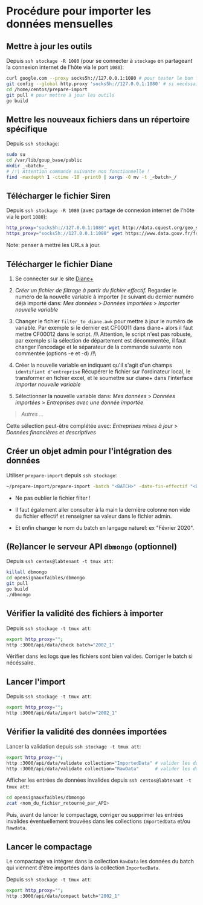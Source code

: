 # Procédure pour importer les données mensuelles

## Mettre à jour les outils

Depuis `ssh stockage -R 1080` (pour se connecter à `stockage` en partageant la connexion internet de l'hôte via le port `1080`):

```sh
curl google.com --proxy socks5h://127.0.0.1:1080 # pour tester le bon fonctionnement du proxy http
git config --global http.proxy 'socks5h://127.0.0.1:1080' # si nécéssaire: pour que git utilise le proxy
cd /home/centos/prepare-import
git pull # pour mettre à jour les outils
go build
```

## Mettre les nouveaux fichiers dans un répertoire spécifique

Depuis `ssh stockage`:

```sh
sudo su
cd /var/lib/goup_base/public
mkdir _<batch>_
# /!\ Attention commande suivante non fonctionnelle !
find -maxdepth 1 -ctime -10 -print0 | xargs -0 mv -t _<batch>_/
```

## Télécharger le fichier Siren

Depuis `ssh stockage -R 1080` (avec partage de connexion internet de l'hôte via le port `1080`):

```sh
http_proxy="socks5h://127.0.0.1:1080" wget http://data.cquest.org/geo_sirene/v2019/last/StockEtablissement_utf8_geo.csv.gz
https_proxy="socks5h://127.0.0.1:1080" wget https://www.data.gouv.fr/fr/datasets/r/c63c91ec-7659-490b-baac-98ee599ece37
```

Note: penser à mettre les URLs à jour.

## Télécharger le fichier Diane

1. Se connecter sur le site [Diane+](https://diane.bvdinfo.com)

2. _Créer un fichier de filtrage à partir du fichier effectif._
   Regarder le numéro de la nouvelle variable à importer (le suivant du dernier
   numéro déjà importé dans:
   _Mes données_ > _Données importées_ > _Importer nouvelle variable_

3. Changer le fichier `filter_to_diane.awk`
   pour mettre à jour le numéro de variable.
   Par exemple si le dernier est CF00011 dans diane+ alors il faut mettre CF00012
   dans le script.
   /!\ Attention, le script n'est pas robuste, par exemple si la sélection de
   département est décommentée, il faut changer l'encodage et le séparateur de la
   commande suivante non commentée (options -e et -d) /!\

4. Créer la nouvelle variable en indiquant qu'il s'agit d'un champs `identifiant d'entreprise`
   Récupérer le fichier sur l'ordinateur local, le transformer en fichier excel,
   et le soumettre sur diane+ dans l'interface _importer nouvelle variable_

5. Sélectionner la nouvelle variable dans:
   _Mes données_ > _Données importées_ > _Entreprises avec une donnée importée_

> _Autres ..._

Cette sélection peut-être complétée avec:
_Entreprises mises à jour_ > _Données financières et descriptives_

## Créer un objet admin pour l'intégration des données

Utiliser `prepare-import` depuis `ssh stockage`:

```sh
~/prepare-import/prepare-import -batch "<BATCH>" -date-fin-effectif "<DATE>" -path "../goup/public"
```

- Ne pas oublier le fichier filter !
- Il faut également aller consulter à la main la dernière colonne non vide du
  fichier effectif et renseigner sa valeur dans le fichier admin.

- Et enfin changer le nom du batch en langage naturel: ex "Février 2020".

## (Re)lancer le serveur API `dbmongo` (optionnel)

Depuis `ssh centos@labtenant -t tmux att`:

```sh
killall dbmongo
cd opensignauxfaibles/dbmongo
git pull
go build
./dbmongo
```

## Vérifier la validité des fichiers à importer

Depuis `ssh stockage -t tmux att`:

```sh
export http_proxy="";
http :3000/api/data/check batch="2002_1"
```

Vérifier dans les logs que les fichiers sont bien valides. Corriger le batch si nécéssaire.

## Lancer l'import

Depuis `ssh stockage -t tmux att`:

```sh
export http_proxy="";
http :3000/api/data/import batch="2002_1"
```

## Vérifier la validité des données importées

Lancer la validation depuis `ssh stockage -t tmux att`:

```sh
export http_proxy="";
http :3000/api/data/validate collection="ImportedData" # valider les données importées
http :3000/api/data/validate collection="RawData"      # valider les données déjà en bdd (recommandé)
```

Afficher les entrées de données invalides depuis `ssh centos@labtenant -t tmux att`:

```sh
cd opensignauxfaibles/dbmongo
zcat <nom_du_fichier_retourné_par_API>
```

Puis, avant de lancer le compactage, corriger ou supprimer les entrées invalides éventuellement trouvées dans les collections `ImportedData` et/ou `Rawdata`.

## Lancer le compactage

Le compactage va intégrer dans la collection `RawData` les données du batch qui viennent d'être importées dans la collection `ImportedData`.

Depuis `ssh stockage -t tmux att`:

```sh
export http_proxy="";
http :3000/api/data/compact batch="2002_1"
```
